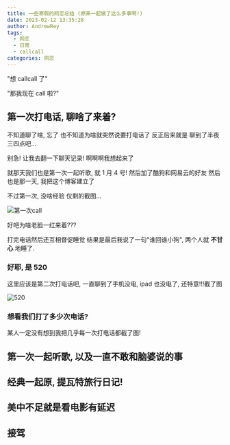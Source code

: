 ```yaml
---
title: 一些寒假的网恋总结 (原来一起做了这么多事啊!)
date: 2023-02-12 13:35:28
author: AndrewRey
tags:
  - 网恋
  - 日常
  - callcall
categories: 网恋
---
```


"想 callcall 了"

"那我现在 call 啦?"

## 第一次打电话, 聊啥了来着?

不知道聊了啥, 忘了
也不知道为啥就突然说要打电话了
反正后来就是
聊到了半夜三四点吧...

别急! 让我去翻一下聊天记录!
啊啊啊我想起来了

就那天我们也是第一次一起听歌, 就 1 月 4 号!
然后加了酷狗和网易云的好友
然后也是那一天, 我把这个博客建立了

不过第一次, 没啥经验
仅剩的截图...

![第一次call](第一次打电话.jpg)

好吧为啥老脸一红来着???

打完电话然后还互相督促睡觉
结果是最后我说了一句"谁回谁小狗", 两个人就 **不甘心** 地睡了.

### 好耶, 是 520

这里应该是第二次打电话吧, 一直聊到了手机没电, ipad 也没电了, 还特意!!!截了图

![520](520.png)

### 想看我们打了多少次电话?

某人一定没有想到我把几乎每一次打电话都截了图!

## 第一次一起听歌, 以及一直不敢和脑婆说的事

## 经典一起原, 提瓦特旅行日记!

## 美中不足就是看电影有延迟

## 接驾
